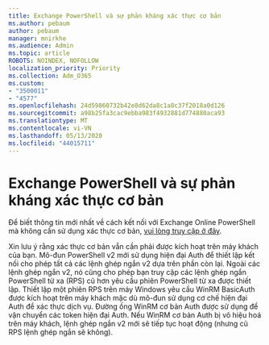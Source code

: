 ```yaml
---
title: Exchange PowerShell và sự phản kháng xác thực cơ bản
ms.author: pebaum
author: pebaum
manager: mnirkhe
ms.audience: Admin
ms.topic: article
ROBOTS: NOINDEX, NOFOLLOW
localization_priority: Priority
ms.collection: Adm_O365
ms.custom:
- "3500011"
- "4577"
ms.openlocfilehash: 24d59860732b42e8d62da8c1a8c37f2018a0d126
ms.sourcegitcommit: a98b25fa3cac9ebba983f4932881d774880aca93
ms.translationtype: MT
ms.contentlocale: vi-VN
ms.lasthandoff: 05/13/2020
ms.locfileid: "44015711"
---
```

# <a name="exchange-powershell-and-basic-authentication-deprecation"></a>Exchange PowerShell và sự phản kháng xác thực cơ bản

Để biết thông tin mới nhất về cách kết nối với Exchange Online PowerShell mà không cần sử dụng xác thực cơ bản, [vui lòng truy cập ở đây](https://aka.ms/psbasicauth).

Xin lưu ý rằng xác thực cơ bản vẫn cần phải được kích hoạt trên máy khách của bạn.
Mô-đun PowerShell v2 mới sử dụng hiện đại Auth để thiết lập kết nối cho phép tất cả các lệnh ghép ngắn v2 dựa trên phần còn lại. Ngoài các lệnh ghép ngắn v2, nó cũng cho phép bạn truy cập các lệnh ghép ngắn PowerShell từ xa (RPS) cũ hơn yêu cầu phiên PowerShell từ xa được thiết lập. Thiết lập một phiên RPS trên máy Windows yêu cầu WinRM BasicAuth được kích hoạt trên máy khách mặc dù mô-đun sử dụng cơ chế hiện đại Auth để xác thực dịch vụ. Đường ống WinRM cơ bản Auth được sử dụng để vận chuyển các token hiện đại Auth. Nếu WinRM cơ bản Auth bị vô hiệu hoá trên máy khách, lệnh ghép ngắn v2 mới sẽ tiếp tục hoạt động (nhưng cũ RPS lệnh ghép ngắn sẽ không).
